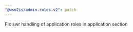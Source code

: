 ```yaml
---
"@wso2is/admin.roles.v2": patch
---
```


Fix swr handling of application roles in application section
